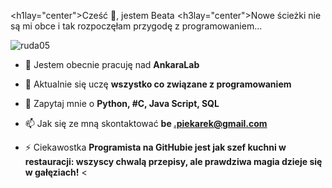 <h1lay="center">Cześć 👋, jestem Beata</h1>
<h3lay="center">Nowe ścieżki nie są mi obce i tak rozpoczęłam przygodę z programowaniem...</h3>

<p wyrównanie="left"> <img src="https://komarev.com/ghpvc/?username=ruda05&label=Profile%20views&color=0e75b6&style=flat" alt="ruda05" /> </p>

- 🔭 Jestem obecnie pracuję nad **AnkaraLab**

- 🌱 Aktualnie się uczę **wszystko co związane z programowaniem**

- 💬 Zapytaj mnie o **Python, #C, Java Script, SQL**

- 📫 Jak się ze mną skontaktować **be .piekarek@gmail.com**

- ⚡ Ciekawostka **Programista na GitHubie jest jak szef kuchni w restauracji: wszyscy chwalą przepisy, ale prawdziwa magia dzieje się w gałęziach!** <

